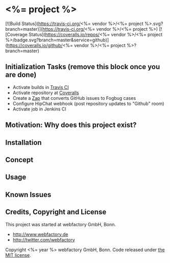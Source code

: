 # <%= project %> #

[![Build Status](https://travis-ci.org/<%= vendor %>/<%= project %>.svg?branch=master)](https://travis-ci.org/<%= vendor %>/<%= project %>)
[![Coverage Status](https://coveralls.io/repos/<%= vendor %>/<%= project %>/badge.svg?branch=master&service=github)](https://coveralls.io/github/<%= vendor %>/<%= project %>?branch=master)

## Initialization Tasks (remove this block once you are done) ##

- Activate builds in [Travis CI](https://travis-ci.org/)
- Activate repository at [Coveralls](https://coveralls.io)
- Create a [Zap](https://zapier.com/) that converts GitHub issues to Fogbug cases
- Configure HipChat webhook (post repository updates to "Github" room)
- Activate job in Jenkins CI

## Motivation: Why does this project exist? ##

## Installation ##

## Concept ##

## Usage ##

## Known Issues ##

## Credits, Copyright and License ##

This project was started at webfactory GmbH, Bonn.

- <http://www.webfactory.de>
- <http://twitter.com/webfactory>

Copyright <%= year %> webfactory GmbH, Bonn. Code released under [the MIT license](LICENSE).
